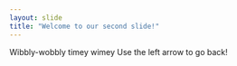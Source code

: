 ```yaml
---
layout: slide
title: "Welcome to our second slide!"
---
```

Wibbly-wobbly timey wimey
Use the left arrow to go back!
